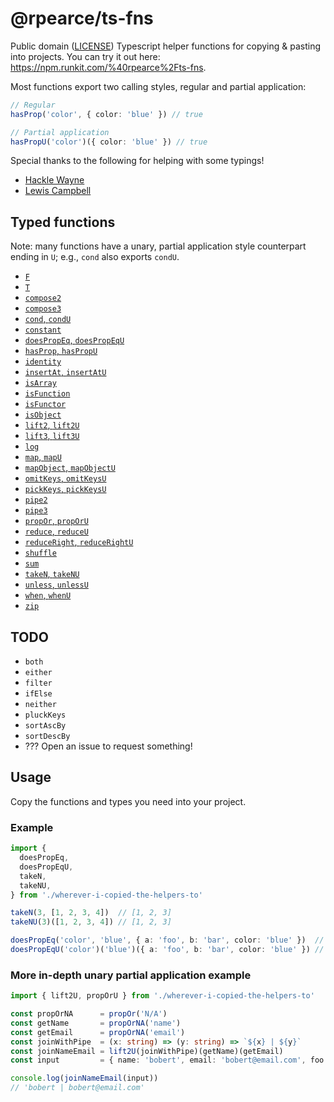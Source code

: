 # @rpearce/ts-fns

Public domain ([LICENSE](./LICENSE)) Typescript helper functions for copying &
pasting into projects. You can try it out here: https://npm.runkit.com/%40rpearce%2Fts-fns.

Most functions export two calling styles, regular and partial application:

```typescript
// Regular
hasProp('color', { color: 'blue' }) // true

// Partial application
hasPropU('color')({ color: 'blue' }) // true
```

Special thanks to the following for helping with some typings!

* [Hackle Wayne](https://github.com/hackle)
* [Lewis Campbell](https://github.com/LAC-Tech)

## Typed functions

Note: many functions have a unary, partial application style counterpart ending
in `U`; e.g., `cond` also exports `condU`.

* [`F`](./source/F.ts)
* [`T`](./source/T.ts)
* [`compose2`](./source/compose2.ts)
* [`compose3`](./source/compose3.ts)
* [`cond`, `condU`](./source/cond.ts)
* [`constant`](./source/constant.ts)
* [`doesPropEq`, `doesPropEqU`](./source/doesPropEq.ts)
* [`hasProp`, `hasPropU`](./source/hasProp.ts)
* [`identity`](./source/identity.ts)
* [`insertAt`, `insertAtU`](./source/insertAt.ts)
* [`isArray`](./source/isArray.ts)
* [`isFunction`](./source/isFunction.ts)
* [`isFunctor`](./source/isFunctor.ts)
* [`isObject`](./source/isObject.ts)
* [`lift2`, `lift2U`](./source/lift2.ts)
* [`lift3`, `lift3U`](./source/lift3.ts)
* [`log`](./source/log.ts)
* [`map`, `mapU`](./source/map.ts)
* [`mapObject`, `mapObjectU`](./source/mapObject.ts)
* [`omitKeys`, `omitKeysU`](./source/omitKeys.ts)
* [`pickKeys`, `pickKeysU`](./source/pickKeys.ts)
* [`pipe2`](./source/pipe2.ts)
* [`pipe3`](./source/pipe3.ts)
* [`propOr`, `propOrU`](./source/propOr.ts)
* [`reduce`, `reduceU`](./source/reduce.ts)
* [`reduceRight`, `reduceRightU`](./source/reduceRight.ts)
* [`shuffle`](./source/shuffle.ts)
* [`sum`](./source/sum.ts)
* [`takeN`, `takeNU`](./source/takeN.ts)
* [`unless`, `unlessU`](./source/unless.ts)
* [`when`, `whenU`](./source/when.ts)
* [`zip`](./source/zip.ts)

## TODO

* `both`
* `either`
* `filter`
* `ifElse`
* `neither`
* `pluckKeys`
* `sortAscBy`
* `sortDescBy`
* ??? Open an issue to request something!

## Usage

Copy the functions and types you need into your project.

### Example

```typescript
import {
  doesPropEq,
  doesPropEqU,
  takeN,
  takeNU,
} from './wherever-i-copied-the-helpers-to'

takeN(3, [1, 2, 3, 4])  // [1, 2, 3]
takeNU(3)([1, 2, 3, 4]) // [1, 2, 3]

doesPropEq('color', 'blue', { a: 'foo', b: 'bar', color: 'blue' })  // true
doesPropEqU('color')('blue')({ a: 'foo', b: 'bar', color: 'blue' }) // true
```

### More in-depth unary partial application example

```typescript
import { lift2U, propOrU } from './wherever-i-copied-the-helpers-to'

const propOrNA      = propOr('N/A')
const getName       = propOrNA('name')
const getEmail      = propOrNA('email')
const joinWithPipe  = (x: string) => (y: string) => `${x} | ${y}`
const joinNameEmail = lift2U(joinWithPipe)(getName)(getEmail)
const input         = { name: 'bobert', email: 'bobert@email.com', foo: 'bar' }

console.log(joinNameEmail(input))
// 'bobert | bobert@email.com'
```

